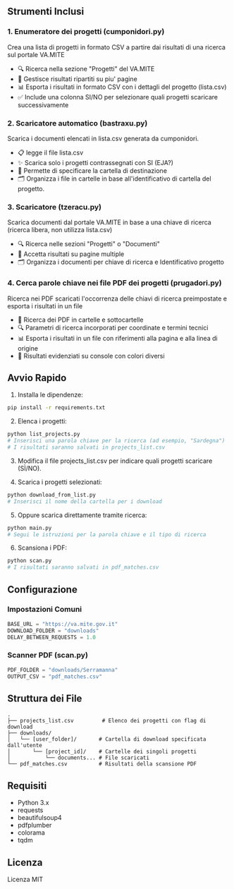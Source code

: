 ## Strumenti Inclusi

### 1. Enumeratore dei progetti (cumponidori.py)
Crea una lista di progetti in formato CSV a partire dai risultati di una ricerca sul portale VA.MITE 

- 🔍 Ricerca nella sezione "Progetti" del VA.MITE
- 📑 Gestisce risultati ripartiti su piu' pagine
- 📊 Esporta i risultati in formato CSV con i dettagli del progetto (lista.csv)
- ✅ Include una colonna SI/NO per selezionare quali progetti scaricare successivamente


### 2. Scaricatore automatico (bastraxu.py)
Scarica i documenti elencati in lista.csv generata da cumponidori.

- 📋 legge il file lista.csv
- ✨ Scarica solo i progetti contrassegnati con SI (EJA?)
- 📁 Permette di specificare la cartella di destinazione
- 🗂️ Organizza i file in cartelle in base all'identificativo di cartella del progetto.


### 3. Scaricatore (tzeracu.py)
Scarica documenti dal portale VA.MITE in base a una chiave di ricerca (ricerca libera, non utilizza lista.csv)

- 🔍 Ricerca nelle sezioni "Progetti" o  "Documenti"
- 📑 Accetta risultati su pagine multiple
- 🗂️ Organizza i documenti per chiave di ricerca e Identificativo progetto

### 4. Cerca parole chiave nei file PDF dei progetti  (prugadori.py)
Ricerca nei PDF scaricati l'occorrenza delle chiavi di ricerca preimpostate e esporta i risultati in un file

- 📁 Ricerca dei PDF in cartelle e sottocartelle
- 🔍 Parametri di ricerca incorporati per coordinate e termini tecnici
- 📊 Esporta i risultati in un file con riferimenti alla pagina e alla linea di origine
- 🎨 Risultati evidenziati su console con colori diversi

## Avvio Rapido

1. Installa le dipendenze:
```bash
pip install -r requirements.txt
```

2. Elenca i progetti:
```bash
python list_projects.py
# Inserisci una parola chiave per la ricerca (ad esempio, "Sardegna")
# I risultati saranno salvati in projects_list.csv
```

3. Modifica il file projects_list.csv per indicare quali progetti scaricare (SÌ/NO).

4. Scarica i progetti selezionati:
```bash
python download_from_list.py
# Inserisci il nome della cartella per i download
```

5. Oppure scarica direttamente tramite ricerca:
```bash
python main.py
# Segui le istruzioni per la parola chiave e il tipo di ricerca
```

6. Scansiona i PDF:
```bash
python scan.py
# I risultati saranno salvati in pdf_matches.csv
```

## Configurazione

### Impostazioni Comuni
```python
BASE_URL = "https://va.mite.gov.it"
DOWNLOAD_FOLDER = "downloads"
DELAY_BETWEEN_REQUESTS = 1.0
```

### Scanner PDF (scan.py)
```python
PDF_FOLDER = "downloads/Serramanna"
OUTPUT_CSV = "pdf_matches.csv"
```

## Struttura dei File
```
.
├── projects_list.csv         # Elenco dei progetti con flag di download
├── downloads/               
│   └── [user_folder]/       # Cartella di download specificata dall'utente
│       └── [project_id]/    # Cartelle dei singoli progetti
│           └── documents... # File scaricati
└── pdf_matches.csv          # Risultati della scansione PDF
```

## Requisiti

- Python 3.x
- requests
- beautifulsoup4
- pdfplumber
- colorama
- tqdm

## Licenza

Licenza MIT